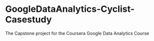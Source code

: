 # GoogleDataAnalytics-Cyclist-Casestudy
The Capstone project for the Coursera Google Data Analytics Course
